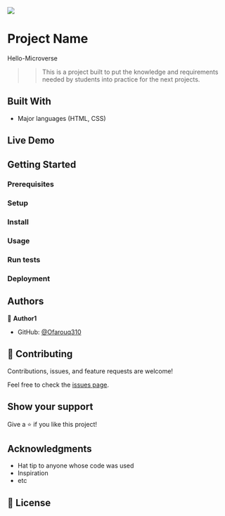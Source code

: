 ![](https://img.shields.io/badge/Microverse-blueviolet)

# Project Name
Hello-Microverse

> > This is a project built to put the knowledge and requirements needed by students into practice for the next projects.


## Built With

- Major languages (HTML, CSS)

## Live Demo 

## Getting Started

### Prerequisites

### Setup

### Install

### Usage

### Run tests

### Deployment



## Authors

👤 **Author1**

- GitHub: [@Ofarouq310](https://github.com/Ofarouq310)

## 🤝 Contributing

Contributions, issues, and feature requests are welcome!

Feel free to check the [issues page](../../issues/).

## Show your support

Give a ⭐️ if you like this project!

## Acknowledgments

- Hat tip to anyone whose code was used
- Inspiration
- etc

## 📝 License


